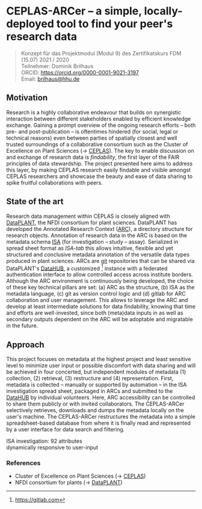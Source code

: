 
<!-- 
pandoc concept.md \
    -V linkcolor:blue \
    -V geometry:a4paper \
    -V geometry:margin=1.5cm \
    --pdf-engine=xelatex -o concept.pdf         
-->

# CEPLAS-ARCer &ndash; a simple, locally-deployed tool to find your peer's research data

> Konzept für das Projektmodul (Modul 9) des Zertifikatskurs FDM (15.07) 2021 / 2020  
> Teilnehmer: Dominik Brilhaus  
> ORCID: <https://orcid.org/0000-0001-9021-3197>  
> Email: brilhaus@hhu.de

<!-- 
### Motivation

Research is a highly collaborative endeavour that builds on the synergistic interaction and structured knowledge exchange between different stakeholders. Gaining a prompt overview of the ongoing research efforts &ndash; both pre and post publication &ndash; is oftentimes bothersome even between parties of the (spatially) closest and most trusted surroundings of a collaborative consortium. This also holds true for the Cluster of Excellence on Plant Sciences (-> [CEPLAS][CEPLAS]), a large research cluster focused on fundamental plant sciences that involves researchers at four institutes in Cologne and Düsseldorf, including two universities and two research institutes. Here, exchange on (un)published results occurs mostly in conventional formats, including direct communication between peers via email, instant messaging, virtual and live (personal or group) meetings or in more formal contexts such as reports, symposia and research area meetings and frequently focuses on research outputs only 

. As this exchange frequently happens only in more advanced project stages, CEPLAS under-explores its opportunities of collaboration between close peers especially on ***un***published data. This can be explained by versatile e.g. social, legal or technical reasons, which I try to address with good data management based on the FAIR principles of data stewardship. The project presented here addresses ***findability***, making CEPLAS research easily visible amongst CEPLAS researchers. 
-->


## Motivation

Research is a highly collaborative endeavour that builds on synergistic interaction between different stakeholders enabled by efficient knowledge exchange. Gaining a prompt overview of the ongoing research efforts &ndash; both pre- and post-publication &ndash; is oftentimes hindered (for social, legal or technical reasons) even between parties of spatially closest and well trusted surroundings of a collaborative consortium such as the Cluster of Excellence on Plant Sciences (-> [CEPLAS][CEPLAS]). The key to enable discussion on and exchange of research data is *findability*, the first layer of the FAIR principles of data stewardship. The project presented here aims to address this layer, by making CEPLAS research easily findable and visible amongst CEPLAS researchers and showcase the beauty and ease of data sharing to spike fruitful collaborations with peers.

## State of the art

Research data management within CEPLAS is closely aligned with [DataPLANT], the NFDI consortium for plant sciences. DataPLANT has developed the Annotated Research Context ([ARC]), a directory structure for research objects. Annotation of research data in the ARC is based on the metadata schema [ISA] (for investigation &ndash; study &ndash; assay). Serialized in spread sheet format as *ISA-tab* this allows intuitive, flexible and yet structured and conclusive metadata annotation of the versatile data types produced in plant sciences. ARCs are [git][git] repositories that can be shared via DataPLANT's [DataHUB], a customized [^GitLab] instance with a federated authentication interface to allow controlled access across institute borders.
Although the ARC environment is continuously being developed, the choice of these key technical pillars are set: (a) ARC as the structure, (b) ISA as the metadata language, (c) git as version control logic and (d) gitlab for ARC collaboration and user management. This allows to leverage the ARC and develop at least intermediate solutions for data findability, knowing that time and efforts are well-invested, since both (meta)data inputs in as well as secondary outputs dependent on the ARC will be adoptable and migratable in the future.

## Approach

This project focuses on metadata at the highest project and least sensitive level to minimize user input or possible discomfort with data sharing and will be achieved in four concerted, but independent modules of metadata (1) collection, (2) retrieval, (3) restructure and (4) representation. First, metadata is collected &ndash; manually or supported by automation &ndash; in the ISA investigation spread sheet, packaged in ARCs and submitted to the [DataHUB] by individual volunteers. Here, ARC accessibility can be controlled to share them publicly or with invited collaborators. The CEPLAS-ARCer selectively retrieves, downloads and dumps the metadata locally on the user's machine. The CEPLAS-ARCer restructures the metadata into a simple spreadsheet-based database from where it is finally read and represented by a user interface for data search and filtering.


ISA investigation: 92 attributes  
dynamically responsive to user-input

### References

- Cluster of Excellence on Plant Sciences (-> [CEPLAS][CEPLAS])
- NFDI consortium for plants (-> [DataPLANT][DataPLANT])

<!-- Document references -->

[CEPLAS]: https://ceplas.eu "CEPLAS"
[DataPLANT]: https://nfdi4plants.de "DataPLANT"
[DataHUB]: https://git.nfdi4plants.org "ARC DataHUB"
[ARC]: https://github.com/nfdi4plants/ARC "ARC specifications"
[ISA]: https://isa-tools.org/ "ISA Metadata Schema"
[git]: https://git-scm.com/ "Git"
[^GitLab]: https://gitlab.com

<!-- 

Two technical implementations originating from the development of the semantic web 

a) structure, schema, metadata representation 
b) comprehension by the use of ontologies 
c) Sharing 

At the technical heart of FAIR implementation lies 
at least the latter shall be feasibly solved by implementation of the 

Lack of (1) a metadata annotation schema that is flexible and yet conclusive enough to accommodate the most versatile data types and 

as well as finding a proper repository to host the (unpublished) metadata securely and accessible to interested parties across  is challenging. 

Until recently, selecting a (unified) format for metadata description and storage within 

- as well as finding a proper repository to host the (unpublished) metadata securely and accessible to interested parties across institute borders is challenging. 
- However, with the advent of [DataPLANT][DataPLANT], the NFDI consortium for plant sciences, 

-->
